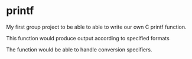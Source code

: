 # printf

My first group project to be able to able to write our own C printf function.

This function would produce output according to specified formats

The function would be able to handle conversion specifiers.
